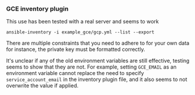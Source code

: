 ### GCE inventory plugin

This use has been tested with a real server and seems to work

```
ansible-inventory -i example_gce/gcp.yml --list --export
```

There are multiple constraints that you need to adhere to for your own data
for instance, the private key must be formatted correctly.

It's unclear if any of the old environment variables are still effective,
testing seems to show that they are not. For example, setting `GCE_EMAIL`
as an environment variable cannot replace the need to specify
`service_account_email` in the inventory plugin file, and it also seems to
not overwrite the value if applied.

